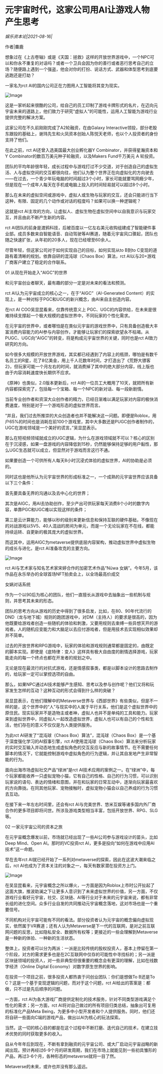 # 元宇宙时代，这家公司用AI让游戏人物产生思考

*娱乐资本论|2021-08-16|*

作者|麋鹿

想象过在《上古卷轴》或是《天国：拯救》这样的开放世界游戏中，一个NPC可以和你永不重复的对话吗？或者一个卫兵会因为你的善行或者恶行思考自己的立场？随便路上遇到一个强盗，他会对你的打扮、说话方式、武器和体型思考到底要逃跑还是打劫？

一家名为rct AI的国内公司正在力图用人工智能将其变为现实。

![Image](https://inews.gtimg.com/newsapp_bt/0/13886837208/641)

这是一家听起来很酷的公司，给自己的员工印制了游戏卡牌形式的名片，在迈向元宇宙未来的道路上，他们致力于研究“虚拟人”的可能性，运用人工智能为游戏行业提供完整的解决方案。

这家公司在不久前刚刚完成了A2轮融资，在由Galaxy Interactive领投，部分老股东跟投的基础上，谢玮先生和火凤资本创始人陈悦天老师，也以个人投资者的身份支持了他们。

在此之前，rct AI还曾入选美国最大创业孵化器Y Combinator，并获得星瀚资本和 Y Combinator的数百万美元种子轮融资，以及Makers Fund千万美元 A 轮投资。

团队的平均年龄很年轻，成长过程中与游戏打过不少交道，对于创造自己的虚拟生活、人与虚拟空间的交互都很向往，他们认为整个世界正在向虚拟化的方向驶去——在过去，一个青少年玩电脑的时间超过3个小时，家长可能就要骂网瘾少年，但是现在一个成年人每天在手机或电脑上投入的时间轻易就可以超过8个小时。

那么在未来的虚拟空间或游戏中，虚拟人或生物与玩家的交互，还会只能进行当下这种，有限、固定的几个动作或对话的程度吗？如果可以换一种逻辑呢？

这就是rct AI主攻的方向，让虚拟人、虚拟生物在虚拟空间中以自我意识与玩家交互，并且由此不断产生新的内容。

rct AI团队的前身是渡鸦科技，后被百度以一亿左右美元收购组建成了智能硬件事业部。成员多数来自智能语音、自动驾驶等AI赛道，随着元宇宙风口骤起，团队也随之快速扩张，从年初的20多人，现在已经增至60余人。

尽管年轻，但这家公司对于如何实现自己的目标，如何实现从to B到to C变现的道路有着清晰的规划。依靠自研的混沌球（Chaos Box）算法，rct AI以与20+游戏厂商客户建立了稳定的合作联系。

01 从现在开始走入“AIGC”的世界

和元宇宙创业者聊天，最有趣的部分一定是对未来的看法和预测。

rct AI认为元宇宙成立的核心之一，在于“AIGC”（AI-Generated Content）的实现上，是一种对标于PGC和UGC的新兴概念，由AI来自主创造内容。

在rct AI COO吴显昆看来，仅靠传统意义上 PGC、UGC的内容供给，在未来是很难持续支撑起一个极大规模的虚拟世界中，不同玩家的个性化需求。

在元宇宙的世界中，或者哪怕是在类似元宇宙的游戏世界中，只有具备创造极大丰富消费内容能力的AI参与内容创作，才能够让玩家们的探索欲望永不枯竭。从PUGC、UGC向“AIGC”的转变，将是构成元宇宙世界的关键，同时也是rct AI致力研究的方向。

如今很多大规模的开放世界游戏，其实都已经遇到了内容上的瓶颈，哪怕是有数千名员工的R星，花了8亿美金，用上千人花数年时间，才打造出了《荒野大镖客2》，但玩家可能一个月左右的时间，就消费掉了其中的绝大部分内容，线上版也由于内容消耗速度快长期供不应求。

《原神》也类似，2.0版本更新后，rct AI的一位员工大概用了10天，就把所有新内容都探索完了，包括每一个宝箱、每一个NPC的新对话、每一段新剧情。

当前专业创作者和资深大众创作者的精力，已经日渐难以满足玩家对内容的极快消费速度，特别是对于一个游戏形态的虚拟世界而言。

“并且，我们过去所推崇的大众创造者也并不能解决这一问题。即便是Roblox，用户65%的时间也是消耗在前100个游戏里，其中大多数还是PUGC创作者制作的，UGC在游戏领域是一个美好的谎言。”吴显昆表示。

那么在短视频领域就成立的UGC逻辑，为什么在游戏领域就不可以？核心的区别在于沉浸感，如果一盘游戏的内容降低到15秒，仍然能够保持足够的用户黏性，那么UGC生态就可以成立，但显然对于游戏而言这行不通。

如果要创造一个可供所有人每天8小时沉浸式体验的虚拟世界，AI的协助是必须的。

同时这也是他所认为元宇宙世界的形成标准之一，一个成熟的元宇宙世界应该具备以下三个条件：

首先要具备无界的沟通以及去中心化的世界；

其次是AIGC，用AI去协助创作，至少产出可供玩家每天消费8个小时的数字内容，单靠PGC和UGC难以实现这样的条件；

第三是云计算能力，能够以秒的级别来更新信息和保持互联的硬件基础，不像现在的对战游戏以5V5、40人混战的房间为单元，而是一个无论玩家在不在线，都能持续运转、自更新的极其庞大的虚拟世界。

而这其中，运用AIGC为metaverse提供底层内容架构，推动虚拟世界中虚拟生物的成长与进化，是rct AI准备攻克的主要方向。

![Image](https://inews.gtimg.com/newsapp_bt/0/13886837236/641)

rct AI与艺术家与知名艺术家宋婷合作的加密艺术作品“Nüwa 女娲”。今年5月，该作品在永乐举办的全球首场NFT拍卖会上，以全场最高价成交

女娲对话系统

作为一个以90后为核心的团队，他们一直擅长从游戏中去抽象出一些机制与规则，并思考其未来的形态。

团队的思考方向从游戏的历史中得到了很多启发，比如，在80、90年代流行的DND（龙与地下城）规则的跑团游戏中，对DM（主持人）的要求是很高的，因为他既要给游戏者创造一些随机的体验和刺激，又要用规则去束缚一些异想天开的游戏者。人的随机应变能力和大脑足以去应付游戏者，但是用技术去实现相似效果却并不简单。

过去的开放世界和RPG游戏中，玩家的体验和游戏规则通常都是固定的，由既定的脚本实现。即使是《底特律：变人》这样具有极大自由度的剧情选择游戏，玩家能走向的每一个终点也都在开发者的规划之中。

无论是现在最流行的对抗式游戏，还是情感叙事类，都是以脚本设计的思路去制作的，给玩家一定可以掌控选项的自由。

那么，如果NPC通过AI技术能够产生感知、思考以及参与创作呢？他们又将和玩家发生怎样的互动？这种互动的形式会得到什么样的突破？

吴显昆表示，在他们理解中的Metaverse世界与《西部世界》有些类似，但是不一样的是，这个世界中的“人”与现实中的人属于平行关系，他们是这个虚拟世界中的原住民。现实玩家并不是造物主或者神，虚拟人也并不是单纯的工具和能力。玩家来到虚拟世界中，同虚拟人一起改造虚拟世界，虚拟人也可以有自己的个性和生活，他们存在的意义不仅仅是为人类提供服务。

为此rct AI研发了“混沌球（Chaos Box）算法”，混沌球（Chaos Box）是一个基于深度强化学习的AI叙事引擎，rct AI使用混沌球（Chaos Box）算法来分析玩家的实时交互输入并动态地生成虚拟角色的交互反应与新的故事情节。在不需要任何脚本的情况下，它就能控制游戏中虚拟角色的行为逻辑，并让其自发地产生非常智能的行为。

面向出海市场虚拟社交产品“绿洲”是rct AI技术应用的案例之一。在“绿洲”中，每个玩家都能收养一只虚拟宠物小猫，它有自己的性格、自己的行为习惯，可以识别玩家说的语句、表达的情绪和意图，并在和玩家的日常互动中，逐渐向玩家最喜欢的方向靠拢。在同其他玩家、宠物接触时，虚拟宠物小猫会以自己养成的行为习惯去互动。

在接下来一年左右时间里，还会有rct AI与完美世界、悠米互娱等诸多国内外厂商合作的更多项目即将问世。所涉及游戏类型相当丰富，包括开放世界、RPG、SLG等。

02 一家元宇宙公司的资本之旅

在元宇宙概念爆发以前，市场就已经出现了一些AI公司参与游戏设计的苗头，比如Deep Mind、Open AI。那时的VC投资rct AI，更多是投向“如何在游戏中应用AI技术”这一命题。

早在去年rct AI就已经开始了一系列对metaverse的探索，因此在这波大潮来临之后，rct AI也成为了资本关注的对象之一，每天有数家潜在投资方上门。

![Image](https://inews.gtimg.com/newsapp_bt/0/13886837215/641)

在吴显昆看来，元宇宙概念之所以爆火，一方面是因为Roblox上市时公开扯起了这面大旗，推波助澜之下让更多人意识到了未来虚拟世界的价值，另一方面，不仅游戏行业看好元宇宙，社交、区块链、AI等行业对于未来的元宇宙来说，都有非常长组的进化空间。众多行业自发的共同推动元宇宙概念落地，这对市场也是一个重要信号。

不同机构对元宇宙可能有不同的看法。部分投资者认为元宇宙的概念偏向虚拟现实，依然属于VR赛道；还有人认为Metaverse是下一代的互联网，是对之前互联网问题的反思，比如隐私安全、数据所有权等；更接近的一些会理解到Metaverse是一种新的体验、一种新的生活状态。

整体上，投资者可以分为两派：一派是比较传统的股权投资人，基本上停留在第一个阶段，对方的需求更多也是在2C互联网中仅存的可能性中寻找标的；另一派是区块链领域的投资人，对一些非典型但很重要的概念会有更深的理解，比如在线数字经济（Online Digital Economy）对数字原生世界的影响。

在投资一个项目之前，很多投资人都热衷于问创业团队：你们是想做To B还是To C？这是一个基于变现逻辑的问题，而对于这个问题，rct AI给出的答案是：都做，只不过是先后顺序的问题。

一方面，rct AI为各大游戏厂商提供定制化的技术服务，针对不同类型游戏满足个性化的需求；另一方面，rct AI将对自己做过的所有项目归类总结，抽象出可复用的标准化产品Meta Being，为更多中小型开发者和个人提供服务。同时，他们还将自研一些面向C端的游戏产品，做出以AI为核心的玩法探索。

当然，这一切的核心目的都是在这个过程中不断打磨、迭代自己的技术，在建立技术优势的同时获取更多的收入。

自从今年年后到现在，不断有拿到融资的元宇宙公司、或大厂启动元宇宙战略的新闻出现。预计再经过6-9个月的研发周期，我们在市场上就能见到一些初具雏形的产品，再过3-6个月，各种形态的metaverse就将一目了然。

Metaverse的未来，或许也并没有那么遥远。

